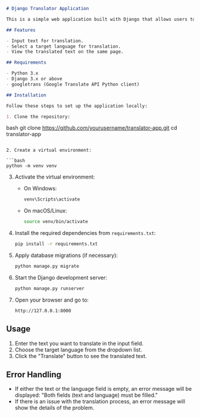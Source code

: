```markdown
# Django Translator Application

This is a simple web application built with Django that allows users to translate text using the Google Translate API.

## Features

- Input text for translation.
- Select a target language for translation.
- View the translated text on the same page.

## Requirements

- Python 3.x
- Django 3.x or above
- googletrans (Google Translate API Python client)

## Installation

Follow these steps to set up the application locally:

1. Clone the repository:


   ```
   bash
   git clone https://github.com/yourusername/translator-app.git
   cd translator-app
   ```

2. Create a virtual environment:

   ```bash
   python -m venv venv
   ```

3. Activate the virtual environment:

   - On Windows:

     ```bash
     venv\Scripts\activate
     ```

   - On macOS/Linux:

     ```bash
     source venv/bin/activate
     ```

4. Install the required dependencies from `requirements.txt`:

   ```bash
   pip install -r requirements.txt
   ```

5. Apply database migrations (if necessary):

   ```bash
   python manage.py migrate
   ```

6. Start the Django development server:

   ```bash
   python manage.py runserver
   ```

7. Open your browser and go to:

   ```
   http://127.0.0.1:8000
   ```

## Usage

1. Enter the text you want to translate in the input field.
2. Choose the target language from the dropdown list.
3. Click the "Translate" button to see the translated text.

## Error Handling

- If either the text or the language field is empty, an error message will be displayed: "Both fields (text and language) must be filled."
- If there is an issue with the translation process, an error message will show the details of the problem.
```
